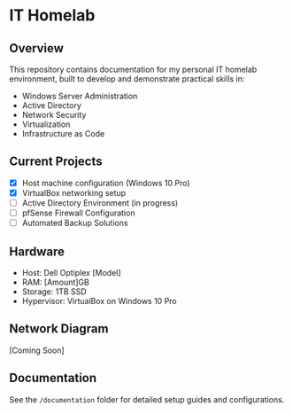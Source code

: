# IT Homelab

## Overview
This repository contains documentation for my personal IT homelab environment, built to develop and demonstrate practical skills in:
- Windows Server Administration
- Active Directory
- Network Security
- Virtualization
- Infrastructure as Code

## Current Projects
- [x] Host machine configuration (Windows 10 Pro)
- [x] VirtualBox networking setup
- [ ] Active Directory Environment (in progress)
- [ ] pfSense Firewall Configuration  
- [ ] Automated Backup Solutions

## Hardware
- Host: Dell Optiplex [Model]
- RAM: [Amount]GB
- Storage: 1TB SSD
- Hypervisor: VirtualBox on Windows 10 Pro

## Network Diagram
[Coming Soon]

## Documentation
See the `/documentation` folder for detailed setup guides and configurations.
